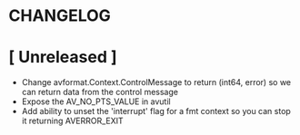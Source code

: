 # CHANGELOG

# [ Unreleased ]

- Change avformat.Context.ControlMessage to return (int64, error) so we can return data from the control message
- Expose the AV_NO_PTS_VALUE in avutil
- Add ability to unset the 'interrupt' flag for a fmt context so you can stop it returning AVERROR_EXIT